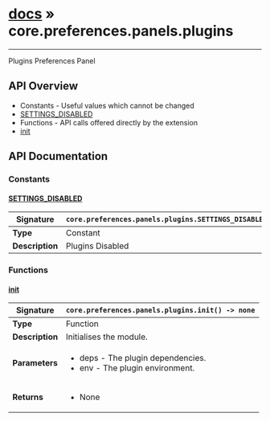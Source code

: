 # [docs](index.md) » core.preferences.panels.plugins
---

Plugins Preferences Panel

## API Overview
* Constants - Useful values which cannot be changed
 * [SETTINGS_DISABLED](#settings_disabled)
* Functions - API calls offered directly by the extension
 * [init](#init)

## API Documentation

### Constants

#### [SETTINGS_DISABLED](#settings_disabled)
| <span style="text-align: left;">**Signature**</span> | <span style="text-align: left;">`core.preferences.panels.plugins.SETTINGS_DISABLED` </span>                                                |
| -----------------------------------------------------|---------------------------------------------------------------------------------------------------------|
| **Type**                                             | Constant                                                                                         |
| **Description**                                      | Plugins Disabled                                                                                         |

### Functions

#### [init](#init)
| <span style="text-align: left;">**Signature**</span> | <span style="text-align: left;">`core.preferences.panels.plugins.init() -> none` </span>                                                |
| -----------------------------------------------------|---------------------------------------------------------------------------------------------------------|
| **Type**                                             | Function                                                                                         |
| **Description**                                      | Initialises the module.                                                                                         |
| **Parameters**                                       | <ul><li>deps - The plugin dependencies.</li><li>env	- The plugin environment.</li></ul> |
| **Returns**                                          | <ul><li>None</li></ul>          |

